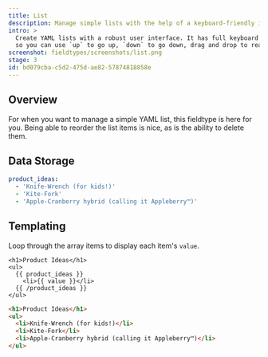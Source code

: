 ```yaml
---
title: List
description: Manage simple lists with the help of a keyboard-friendly interface.
intro: >
  Create YAML lists with a robust user interface. It has full keyboard controls
  so you can use `up` to go up, `down` to go down, drag and drop to rearrange the order, and click an item to select it and begin editing.
screenshot: fieldtypes/screenshots/list.png
stage: 3
id: bd079cba-c5d2-475d-ae82-57874818858e
---
```

## Overview

For when you want to manage a simple YAML list, this fieldtype is here for you. Being able to reorder the list items is nice, as is the ability to delete them.

## Data Storage

``` yaml
product_ideas:
  - 'Knife-Wrench (for kids!)'
  - 'Kite-Fork'
  - 'Apple-Cranberry hybrid (calling it Appleberry™)'
```

## Templating

Loop through the array items to display each item's `value`.

```
<h1>Product Ideas</h1>
<ul>
  {{ product_ideas }}
    <li>{{ value }}</li>
  {{ /product_ideas }}
</ul>
```

```html
<h1>Product Ideas</h1>
<ul>
  <li>Knife-Wrench (for kids!)</li>
  <li>Kite-Fork</li>
  <li>Apple-Cranberry hybrid (calling it Appleberry™)</li>
</ul>
```
